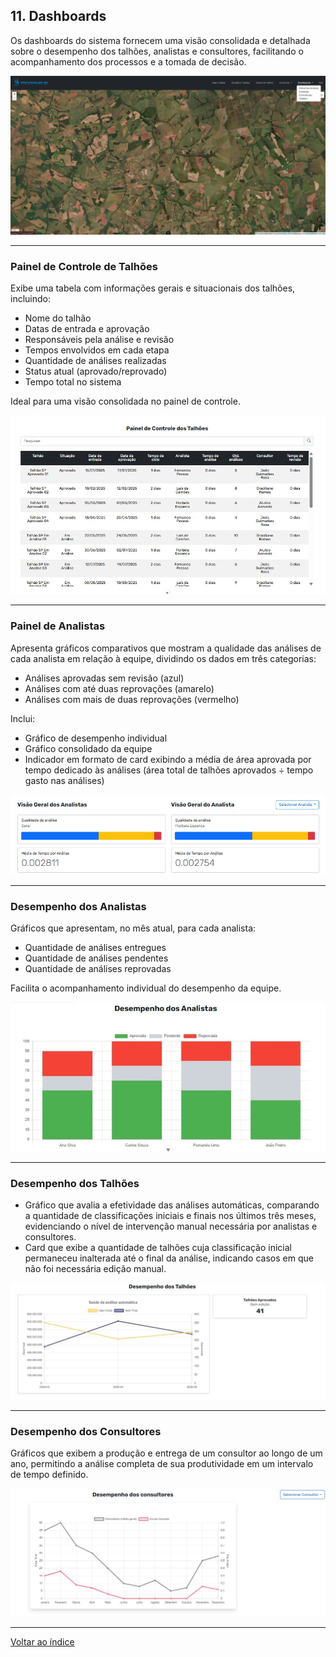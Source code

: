 ## 11. <a id="dashboard"></a> Dashboards

Os dashboards do sistema fornecem uma visão consolidada e detalhada sobre o desempenho dos talhões, analistas e consultores, facilitando o acompanhamento dos processos e a tomada de decisão.

![](../images/Manual/07%20-%20Dashboards/Dashboard%201.jpg)

---

### Painel de Controle de Talhões

Exibe uma tabela com informações gerais e situacionais dos talhões, incluindo:

- Nome do talhão
- Datas de entrada e aprovação
- Responsáveis pela análise e revisão
- Tempos envolvidos em cada etapa
- Quantidade de análises realizadas
- Status atual (aprovado/reprovado)
- Tempo total no sistema

Ideal para uma visão consolidada no painel de controle.

![](../images/Manual/07%20-%20Dashboards/Dashboard%202.jpg)

---

### Painel de Analistas

Apresenta gráficos comparativos que mostram a qualidade das análises de cada analista em relação à equipe, dividindo os dados em três categorias:

- Análises aprovadas sem revisão (azul)
- Análises com até duas reprovações (amarelo)
- Análises com mais de duas reprovações (vermelho)

Inclui:

- Gráfico de desempenho individual
- Gráfico consolidado da equipe
- Indicador em formato de card exibindo a média de área aprovada por tempo dedicado às análises (área total de talhões aprovados ÷ tempo gasto nas análises)

![](../images/Manual/07%20-%20Dashboards/Dashboard%203.jpg)

---

### Desempenho dos Analistas

Gráficos que apresentam, no mês atual, para cada analista:

- Quantidade de análises entregues
- Quantidade de análises pendentes
- Quantidade de análises reprovadas

Facilita o acompanhamento individual do desempenho da equipe.

![](../images/Manual/07%20-%20Dashboards/Dashboard%204.jpg)

---

### Desempenho dos Talhões

- Gráfico que avalia a efetividade das análises automáticas, comparando a quantidade de classificações iniciais e finais nos últimos três meses, evidenciando o nível de intervenção manual necessária por analistas e consultores.
- Card que exibe a quantidade de talhões cuja classificação inicial permaneceu inalterada até o final da análise, indicando casos em que não foi necessária edição manual.

![](../images/Manual/07%20-%20Dashboards/Dashboard%205.jpg)

---

### Desempenho dos Consultores

Gráficos que exibem a produção e entrega de um consultor ao longo de um ano, permitindo a análise completa de sua produtividade em um intervalo de tempo definido.

![](../images/Manual/07%20-%20Dashboards/Dashboard%206.jpg)

---

[Voltar ao índice](./00%20-%20Manual_Indice.MD)